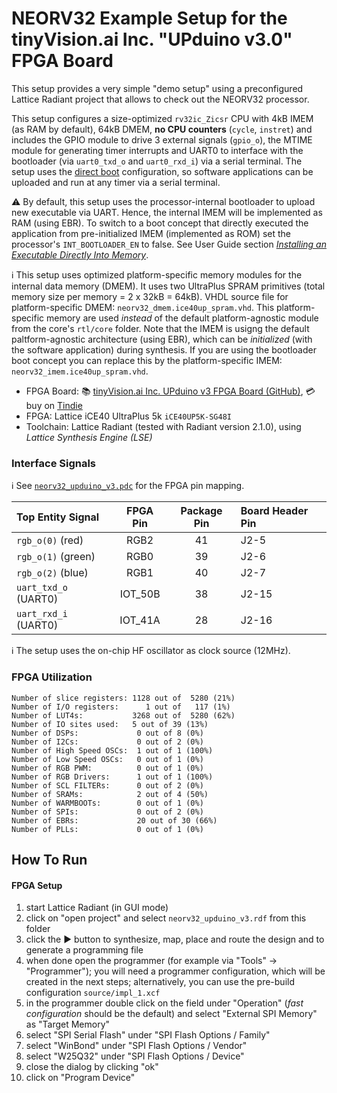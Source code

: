 # NEORV32 Example Setup for the tinyVision.ai Inc. "UPduino v3.0" FPGA Board

This setup provides a very simple "demo setup" using a preconfigured Lattice Radiant project
that allows to check out the NEORV32 processor.

This setup configures a size-optimized `rv32ic_Zicsr` CPU with 4kB IMEM (as RAM by default), 64kB DMEM,
**no CPU counters** (`cycle`, `instret`)
and includes the GPIO module to drive 3 external signals (`gpio_o`), the MTIME
module for generating timer interrupts and UART0 to interface with the bootloader
(via `uart0_txd_o` and `uart0_rxd_i`) via a serial terminal.
The setup uses the [direct boot](https://stnolting.github.io/neorv32/#_direct_boot)
configuration, so software applications can be uploaded and run at any timer via a serial terminal.

:warning: By default, this setup uses the processor-internal bootloader to upload new executable via
UART. Hence, the internal IMEM will be implemented as RAM (using EBR). To switch to a boot concept that directly
executed the application from pre-initialized IMEM (implemented as ROM) set the processor's `INT_BOOTLOADER_EN` to false.
See User Guide section [_Installing an Executable Directly Into Memory_](https://stnolting.github.io/neorv32/ug/#_installing_an_executable_directly_into_memory).

:information_source: This setup uses optimized platform-specific memory modules for the internal data memory (DMEM). It uses two
UltraPlus SPRAM primitives (total memory size per memory = 2 x 32kB = 64kB).
VHDL source file for platform-specific DMEM: `neorv32_dmem.ice40up_spram.vhd`.
This platform-specific memory are used *instead* of the default platform-agnostic module from the core's `rtl/core` folder.
Note that the IMEM is usigng the default paltform-agnostic architecture (using EBR), which can be _initialized_ (with the software application) during
synthesis. If you are using the bootloader boot concept you can replace this by the platform-specific IMEM: `neorv32_imem.ice40up_spram.vhd`.

* FPGA Board: :books: [tinyVision.ai Inc. UPduino v3 FPGA Board (GitHub)](https://github.com/tinyvision-ai-inc/UPduino-v3.0/), :credit_card: buy on [Tindie](https://www.tindie.com/products/tinyvision_ai/upduino-v30-low-cost-lattice-ice40-fpga-board/)
* FPGA: Lattice iCE40 UltraPlus 5k `iCE40UP5K-SG48I`
* Toolchain: Lattice Radiant (tested with Radiant version 2.1.0), using *Lattice Synthesis Engine (LSE)*


### Interface Signals

:information_source: See [`neorv32_upduino_v3.pdc`](https://github.com/stnolting/neorv32/blob/main/boards/UPduino_v3/neorv32_upduino_v3.pdc)
for the FPGA pin mapping.

| Top Entity Signal    | FPGA Pin   | Package Pin  | Board Header Pin |
|:---------------------|:----------:|:------------:|:-----------------|
| `rgb_o(0)` (red)     | RGB2       | 41           | J2-5             |
| `rgb_o(1)` (green)   | RGB0       | 39           | J2-6             |
| `rgb_o(2)` (blue)    | RGB1       | 40           | J2-7             |
| `uart_txd_o` (UART0) | IOT_50B    | 38           | J2-15            |
| `uart_rxd_i` (UART0) | IOT_41A    | 28           | J2-16            |

:information_source: The setup uses the on-chip HF oscillator as clock source (12MHz).

### FPGA Utilization

```
Number of slice registers: 1128 out of  5280 (21%)
Number of I/O registers:      1 out of   117 (1%)
Number of LUT4s:           3268 out of  5280 (62%)
Number of IO sites used:   5 out of 39 (13%)
Number of DSPs:             0 out of 8 (0%)
Number of I2Cs:             0 out of 2 (0%)
Number of High Speed OSCs:  1 out of 1 (100%)
Number of Low Speed OSCs:   0 out of 1 (0%)
Number of RGB PWM:          0 out of 1 (0%)
Number of RGB Drivers:      1 out of 1 (100%)
Number of SCL FILTERs:      0 out of 2 (0%)
Number of SRAMs:            2 out of 4 (50%)
Number of WARMBOOTs:        0 out of 1 (0%)
Number of SPIs:             0 out of 2 (0%)
Number of EBRs:             20 out of 30 (66%)
Number of PLLs:             0 out of 1 (0%)
```

## How To Run

#### FPGA Setup

1. start Lattice Radiant (in GUI mode)
2. click on "open project" and select `neorv32_upduino_v3.rdf` from this folder
3. click the :arrow_forward: button to synthesize, map, place and route the design and to generate a programming file
4. when done open the programmer (for example via "Tools" -> "Programmer"); you will need a programmer configuration, which will be created in the next steps; alternatively,
you can use the pre-build configuration `source/impl_1.xcf`
5. in the programmer double click on the field under "Operation" (_fast configuration_ should be the default) and select "External SPI Memory" as "Target Memory"
6. select "SPI Serial Flash" under "SPI Flash Options / Family"
7. select "WinBond" under "SPI Flash Options / Vendor"
8. select "W25Q32" under "SPI Flash Options / Device"
9. close the dialog by clicking "ok"
10. click on "Program Device"
